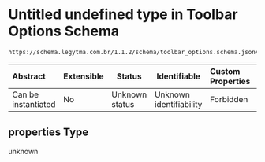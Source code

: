 # Untitled undefined type in Toolbar Options Schema

```txt
https://schema.legytma.com.br/1.1.2/schema/toolbar_options.schema.json#/properties
```




| Abstract            | Extensible | Status         | Identifiable            | Custom Properties | Additional Properties | Access Restrictions | Defined In                                                                                    |
| :------------------ | ---------- | -------------- | ----------------------- | :---------------- | --------------------- | ------------------- | --------------------------------------------------------------------------------------------- |
| Can be instantiated | No         | Unknown status | Unknown identifiability | Forbidden         | Allowed               | none                | [toolbar_options.schema.json\*](../schema/toolbar_options.schema.json) |

## properties Type

unknown
